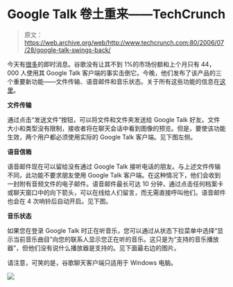 # Google Talk 卷土重来——TechCrunch

> 原文：<https://web.archive.org/web/http://www.techcrunch.com:80/2006/07/28/google-talk-swings-back/>

 [](https://web.archive.org/web/20210928035714/http://www.google.com/talk/) 今天有[很多](https://web.archive.org/web/20210928035714/http://www.beta.techcrunch.com/2006/07/28/yahoo-launches-messenger-8-with-180-plugins/)的即时消息。谷歌没有让其不到 1%的市场份额和上个月只有 44，000 人使用其 Google Talk 客户端的事实击倒它。今晚，他们发布了该产品的三个重要新功能——文件传输、语音邮件和音乐状态。关于所有这些功能的信息在[这里](https://web.archive.org/web/20210928035714/http://www.google.com/talk/whatsnew_more.html)。

**文件传输**

通过点击“发送文件”按钮，可以将文件和文件夹发送给 Google Talk 好友。文件大小和类型没有限制，接收者将在聊天会话中看到图像的预览。但是，要使该功能生效，两个用户都必须使用实际的 Google Talk 客户端。见下图左侧。

**语音信箱**

语音邮件现在可以留给没有通过 Google Talk 接听电话的朋友。与上述文件传输不同，此功能不要求朋友使用 Google Talk 客户端。在这种情况下，他们会收到一封附有音频文件的电子邮件。语音邮件最长可达 10 分钟，通过点击任何档案卡或聊天窗口中的向下箭头，可以在线给人们留言，而无需直接呼叫他们。语音邮件也会在 4 次响铃后自动开启。见下图。

**音乐状态**

如果您在登录 Google Talk 时正在听音乐，您可以通过从状态下拉菜单中选择“显示当前音乐曲目”向您的联系人显示您正在听的音乐。这只是为“支持的音乐播放器”，但他们没有说什么播放器是支持的。见下面最右边的图片。

请注意，可笑的是，谷歌聊天客户端只适用于 Windows 电脑。

![](img/cce005e4f609b1f345257266c7bd5730.png)